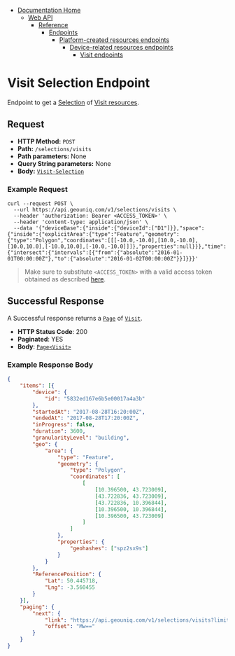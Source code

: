 * [Documentation Home](../../../../../../README.md)
    * [Web API](../../../../../index.md)  
      * [Reference](../../../../index.md)  
        * [Endpoints](../../../index.md)
           * [Platform-created resources endpoints](../../index.md)
              * [Device-related resources endpoints](../index.md)
                * [Visit endpoints](index.md)
                 
# Visit Selection Endpoint

Endpoint to get a [Selection](../../../../../concepts/resource-selection.md) of 
[Visit resources](../../../../resources/platform-created/device-related/visit.md).

## Request

* **HTTP Method:** `POST`
* **Path:** `/selections/visits`
* **Path parameters:** None
* **Query String parameters:** None
* **Body:** [`Visit-Selection`](../../../../data-models/r-selection/visit.md)
    
### Example Request

```
curl --request POST \
  --url https://api.geouniq.com/v1/selections/visits \
  --header 'authorization: Bearer <ACCESS_TOKEN>' \
  --header 'content-type: application/json' \
  --data '{"deviceBase":{"inside":{"deviceId":["D1"]}},"space":{"inside":{"explicitArea":{"type":"Feature","geometry":{"type":"Polygon","coordinates":[[[-10.0,-10.0],[10.0,-10.0],[10.0,10.0],[-10.0,10.0],[-10.0,-10.0]]]},"properties":null}}},"time":{"intersect":{"intervals":[{"from":{"absolute":"2016-01-01T00:00:00Z"},"to":{"absolute":"2016-01-02T00:00:00Z"}}]}}}'
```

> Make sure to substitute `<ACCESS_TOKEN>` with a valid access token obtained as described [here](../../../../general-aspects/auth.md).

## Successful Response

A Successful response returns a [`Page`](../../../../general-aspects/pagination.md) 
of [`Visit`](../../../../data-models/resources/platform-created/device-related/visit.md).

* **HTTP Status Code**: 200
* **Paginated**: YES
* **Body**: [`Page`](../../../../general-aspects/pagination.md)[`<Visit>`](../../../../data-models/resources/platform-created/device-related/visit.md)

### Example Response Body
    
```json
{
	"items": [{
		"device": {
			"id": "5832ed167e6b5e00017a4a3b"
		},
		"startedAt": "2017-08-28T16:20:00Z",
		"endedAt": "2017-08-28T17:20:00Z",
		"inProgress": false,
		"duration": 3600,
		"granularityLevel": "building",
		"geo": {
			"area": {
				"type": "Feature",
				"geometry": {
					"type": "Polygon",
					"coordinates": [
						[
							[10.396500, 43.723009],
							[43.722836, 43.723009],
							[43.722836, 10.396844],
							[10.396500, 10.396844],
							[10.396500, 43.723009]
						]
					]
				},
				"properties": {
					"geohashes": ["spz2sx9s"]
				}
			}
		},
		"ReferencePosition": {
			"Lat": 50.445718,
			"Lng": -3.560455
		}
	}],
	"paging": {
		"next": {
			"link": "https://api.geouniq.com/v1/selections/visits?limit=3&offset=Mw%3D%3D",
			"offset": "Mw=="
		}
	}
}
```



